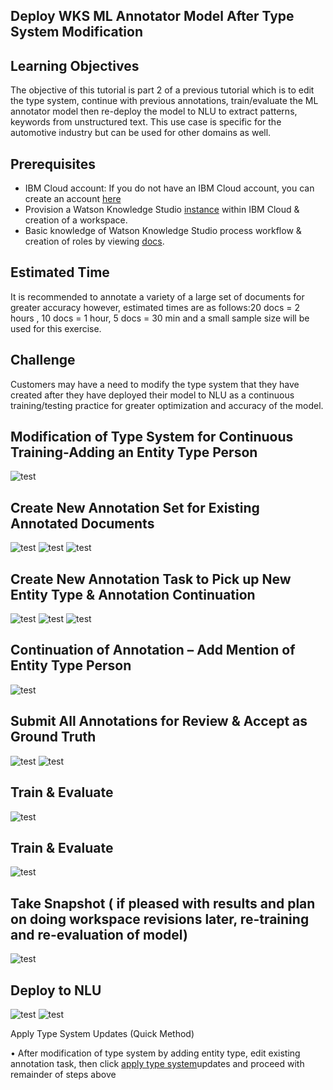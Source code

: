 ## Deploy WKS ML Annotator Model After Type System Modification 

## Learning Objectives

The objective of this tutorial is part 2 of a previous tutorial which is to edit the type system, continue with previous annotations, train/evaluate the ML annotator model then re-deploy the model to NLU to extract patterns, keywords from unstructured text. This use case is specific for the automotive industry but can be used for other domains as well.

## Prerequisites

- IBM Cloud account: If you do not have an IBM Cloud account, you can create an account [here](https://cloud.ibm.com/)
- Provision a Watson Knowledge Studio [instance](https://cloud.ibm.com/catalog/services/knowledge-studio?hideTours=true&?cm_sp=WatsonPlatform-WatsonPlatform-_-OnPageNavCTA-IBMWatson_Discovery-_-Watson_Developer_Website) within IBM Cloud & creation of a workspace.
- Basic knowledge of Watson Knowledge Studio process workflow & creation of roles by viewing [docs](https://cloud.ibm.com/docs/services/watson-knowledge-studio?topic=watson-knowledge-studio-wks_tutintro#wks_tokenizer).

## Estimated Time

It is recommended to annotate a variety of a large set of documents for greater accuracy however, estimated times are as follows:20 docs = 2 hours , 10 docs = 1 hour, 5 docs = 30 min and a small sample size will be used for this exercise.

## Challenge

Customers may have a need to modify the type system that they have created after they have deployed their model to NLU as a continuous training/testing practice for greater optimization and accuracy of the model.

## Modification of Type System for Continuous Training-Adding an Entity Type Person

![test](https://github.com/bmguillo/watsonknowledgestudio_modifytypesystem/blob/master/img/1_addentitytypesizing.png)

## Create New Annotation Set for Existing Annotated Documents

![test](https://github.com/bmguillo/watsonknowledgestudio_modifytypesystem/blob/master/img/2_createannotationsetsresize.png)
![test](https://github.com/bmguillo/watsonknowledgestudio_modifytypesystem/blob/master/img/3a_modificationtypesystemresize.png)
![test](https://github.com/bmguillo/watsonknowledgestudio_modifytypesystem/blob/master/img/3b_documentlistresize.png)

## Create New Annotation Task to Pick up New Entity Type & Annotation Continuation

![test](https://github.com/bmguillo/watsonknowledgestudio_modifytypesystem/blob/master/img/4-modificationtypetaskresize.png)
![test](https://github.com/bmguillo/watsonknowledgestudio_modifytypesystem/blob/master/img/5_inprogressannotateresize.png)
![test](https://github.com/bmguillo/watsonknowledgestudio_modifytypesystem/blob/master/img/6_selectannotationdocresize.png)

## Continuation of Annotation – Add Mention of Entity Type Person

![test](https://github.com/bmguillo/watsonknowledgestudio_modifytypesystem/blob/master/img/7-MENTIONTYPERESIZE.png)

## Submit All Annotations for Review & Accept as Ground Truth

![test](https://github.com/bmguillo/watsonknowledgestudio_modifytypesystem/blob/master/img/7-MENTIONTYPERESIZE.png)
![test](https://github.com/bmguillo/watsonknowledgestudio_modifytypesystem/blob/master/img/8_submitannotationsresize.png)

## Train & Evaluate

![test](https://github.com/bmguillo/watsonknowledgestudio_modifytypesystem/blob/master/img/8_trainingtestblindsetsresize.png)

## Train & Evaluate

![test](https://github.com/bmguillo/watsonknowledgestudio_modifytypesystem/blob/master/img/9_mlmodelevalresize.png)

## Take Snapshot ( if pleased with results and plan on doing workspace revisions later, re-training and re-evaluation of model)

![test](https://github.com/bmguillo/watsonknowledgestudio_modifytypesystem/blob/master/img/10_snapshotscreenresize.png)

## Deploy to NLU

![test](https://github.com/bmguillo/watsonknowledgestudio_modifytypesystem/blob/master/img/10_deploymodelinforesize.png)
![test](https://github.com/bmguillo/watsonknowledgestudio_modifytypesystem/blob/master/img/12_twomodelsdeployedtoNLUresize.png)

Apply Type System Updates (Quick Method)

•	After modification of type system by adding entity type, edit existing annotation task, then click [apply type system](https://cloud.ibm.com/docs/services/watson-knowledge-studio?topic=watson-knowledge-studio-improve-ml#improve-ml)updates and proceed with remainder of steps above

